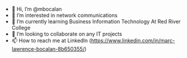 - 👋 Hi, I’m @mbocalan
- 👀 I’m interested in network communications
- 🌱 I’m currently learning Business Information Technology At Red River College
- 💞️ I’m looking to collaborate on any IT projects
- 📫 How to reach me at LinkedIn (https://www.linkedin.com/in/marc-lawrence-bocalan-8b650355/)

<!---
mbocalan/mbocalan is a ✨ special ✨ repository because its `README.md` (this file) appears on your GitHub profile.
You can click the Preview link to take a look at your changes.
--->
